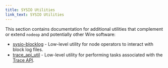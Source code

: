 ```yaml
---
title: SYSIO Utilities
link_text: SYSIO Utilities
---
```


This section contains documentation for additional utilities that complement or extend `nodeop` and potentially other Wire software:

* [sysio-blocklog](sysio-blocklog.md) - Low-level utility for node operators to interact with block log files.
* [trace_api_util](trace-api-util.md) - Low-level utility for performing tasks associated with the [Trace API](../nodeop/plugins/trace-api-plugin.md).
